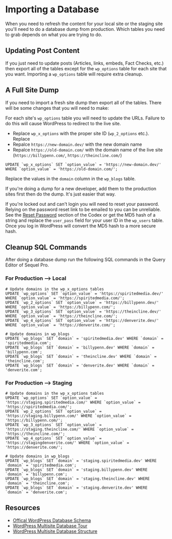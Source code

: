 # Importing a Database

When you need to refresh the content for your local site or the staging site you'll need to do a database dump from production. Which tables you need to grab depends on what you are trying to do.

## Updating Post Content

If you just need to update posts (Articles, links, embeds, Fact Checks, etc.) then export all of the tables except for the `wp_options` table for each site that you want. Importing a `wp_options` table will require extra cleanup.

## A Full Site Dump

If you need to import a fresh site dump then export all of the tables. There will be some changes that you will need to make:

For each site's `wp_options` table you will need to update the URLs. Failure to do this will cause WordPress to redirect to the live site.

 - Replace `wp_x_options` with the proper site ID (`wp_2_options` etc.). Replace
 - Repalce `https://new-domain.dev/` with the new domain name
 - Repalce `https://old-domain.com/` with the domain name of the live site (`https://billypenn.com/`, `https://theincline.com/`)
```
UPDATE `wp_x_options` SET `option_value` = 'https://new-domain.dev/' WHERE `option_value` = 'https://old-domain.com/';
```

Replace the values in the `domain` column in the `wp_blogs` table.

If you're doing a dump for a new developer, add them to the production sites first then do the dump. It's just easier that way.

If you're locked out and can't login you will need to reset your password. Relying on the password reset link to be emailed to you can be unreliable. See the [Reset Password](https://codex.wordpress.org/Resetting_Your_Password) section of the Codex or get the MD5 hash of a string and replace the `user_pass` field for your user ID in the `wp_users` table. Once you log in WordPress will convert the MD5 hash to a more secure hash.

## Cleanup SQL Commands

After doing a database dump run the following SQL commands in the Query Editor of Sequel Pro.

### For Production --> Local
```
# Update domains in the wp_x_options tables
UPDATE `wp_options` SET `option_value` = 'https://spiritedmedia.dev/' WHERE `option_value` = 'https://spiritedmedia.com/';
UPDATE `wp_2_options` SET `option_value` = 'https://billypenn.dev/' WHERE `option_value` = 'https://billypenn.com/';
UPDATE `wp_3_options` SET `option_value` = 'https://theincline.dev/' WHERE `option_value` = 'https://theincline.com/';
UPDATE `wp_4_options` SET `option_value` = 'https://denverite.dev/' WHERE `option_value` = 'https://denverite.com/';

# Update domains in wp_blogs
UPDATE `wp_blogs` SET `domain` = 'spiritedmedia.dev' WHERE `domain` = 'spiritedmedia.com';
UPDATE `wp_blogs` SET `domain` = 'billypenn.dev' WHERE `domain` = 'billypenn.com';
UPDATE `wp_blogs` SET `domain` = 'theincline.dev' WHERE `domain` = 'theincline.com';
UPDATE `wp_blogs` SET `domain` = 'denverite.dev' WHERE `domain` = 'denverite.com';
```

### For Production --> Staging
```
# Update domains in the wp_x_options tables
UPDATE `wp_options` SET `option_value` = 'https://staging.spiritedmedia.com/' WHERE `option_value` = 'https://spiritedmedia.com/';
UPDATE `wp_2_options` SET `option_value` = 'https://staging.billypenn.com/' WHERE `option_value` = 'https://billypenn.com/';
UPDATE `wp_3_options` SET `option_value` = 'https://staging.theincline.com/' WHERE `option_value` = 'https://theincline.com/';
UPDATE `wp_4_options` SET `option_value` = 'https://stagingdenverite.com/' WHERE `option_value` = 'https://denverite.com/';

# Update domains in wp_blogs
UPDATE `wp_blogs` SET `domain` = 'staging.spiritedmedia.dev' WHERE `domain` = 'spiritedmedia.com';
UPDATE `wp_blogs` SET `domain` = 'staging.billypenn.dev' WHERE `domain` = 'billypenn.com';
UPDATE `wp_blogs` SET `domain` = 'staging.theincline.dev' WHERE `domain` = 'theincline.com';
UPDATE `wp_blogs` SET `domain` = 'staging.denverite.dev' WHERE `domain` = 'denverite.com';
```

## Resources
 - [Offical WordPress Database Schema](https://codex.wordpress.org/Database_Description)
 - [WordPress Multisite Database Tour](https://deliciousbrains.com/wordpress-multisite-database-tour/)
 - [WordPress Multisite Database Structure](https://rudrastyh.com/wordpress-multisite/database-tutorial.html)
